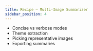 ```yaml
---
title: Recipe — Multi-Image Summarizer
sidebar_position: 4
---
```


- Concise vs verbose modes
- Theme extraction
- Picking representative images
- Exporting summaries
